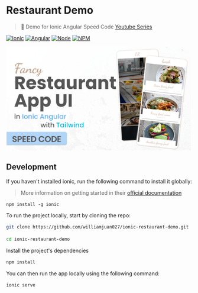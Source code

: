# Restaurant Demo

> 🥂 Demo for Ionic Angular Speed Code [Youtube Series](https://www.youtube.com/watch?v=sZAIn2U-6UY&list=PL44i_PSsr5XyusHaVIxJm9jLG8prnBc15)

[![Ionic](https://img.shields.io/badge/Ionic-5-blue.svg?style=for-the-badge)]()
[![Angular](https://img.shields.io/badge/Angular-12-red.svg?style=for-the-badge)]()
[![Node](https://img.shields.io/badge/Node-12.7.0-darkgreen.svg?style=for-the-badge)]()
[![NPM](https://img.shields.io/badge/NPM-7.7.5-darkred.svg?style=for-the-badge)]()

<img alt="restaurant app preview" src="https://github.com/williamjuan027/ionic-restaurant-demo/blob/main/screenshots/fancy-restaurant-youtube-thumbnail.png" width="500">

## Development

If you haven't installed ionic, run the following command to install it globally:

> More information on getting started in their [official documentation](https://ionicframework.com/docs/intro/cli)

```
npm install -g ionic
```

To run the project locally, start by cloning the repo:

```bash
git clone https://github.com/williamjuan027/ionic-restaurant-demo.git

cd ionic-restaurant-demo
```

Install the project's dependencies

```bash
npm install
```

You can then run the app locally using the following command:

```bash
ionic serve
```
